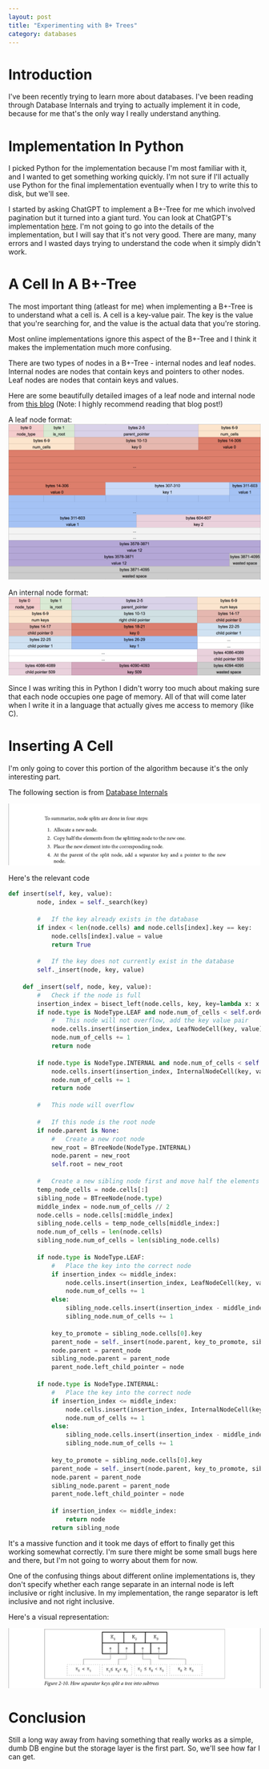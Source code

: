 ```yaml
---
layout: post
title: "Experimenting with B+ Trees"
category: databases
---
```


#   Introduction

I've been recently trying to learn more about databases. I've been reading through Database Internals and trying to actually implement it in code, because for me that's the only way I really understand anything.

#   Implementation In Python

I picked Python for the implementation because I'm most familiar with it, and I wanted to get something working quickly. I'm not sure if I'll actually use Python for the final implementation eventually when I try to write this to disk, but we'll see.

I started by asking ChatGPT to implement a B+-Tree for me which involved pagination but it turned into a giant turd. You can look at ChatGPT's implementation [here](https://github.com/redixhumayun/databases/blob/main/b-tree.py). I'm not going to go into the details of the implementation, but I will say that it's not very good. There are many, many errors and I wasted days trying to understand the code when it simply didn't work.

#   A Cell In A B+-Tree

The most important thing (atleast for me) when implementing a B+-Tree is to understand what a cell is. A cell is a key-value pair. The key is the value that you're searching for, and the value is the actual data that you're storing.

Most online implementations ignore this aspect of the B+-Tree and I think it makes the implementation much more confusing. 

There are two types of nodes in a B+-Tree - internal nodes and leaf nodes. Internal nodes are nodes that contain keys and pointers to other nodes. Leaf nodes are nodes that contain keys and values.

Here are some beautifully detailed images of a leaf node and internal node from [this blog](https://cstack.github.io/db_tutorial/) (Note: I highly recommend reading that blog post!)

A leaf node format:
![Leaf Node](/assets/img/leaf-node-format.png)

An internal node format:
![Internal Node](/assets/img/internal-node-format.png)

Since I was writing this in Python I didn't worry too much about making sure that each node occupies one page of memory. All of that will come later when I write it in a language that actually gives me access to memory (like C).

#   Inserting A Cell

I'm only going to cover this portion of the algorithm because it's the only interesting part. 

The following section is from [Database Internals](https://www.databass.dev/)

![](/assets/img/database_internals_inserting_node.jpeg)

Here's the relevant code

```python
def insert(self, key, value):
        node, index = self._search(key)

        #   If the key already exists in the database
        if index < len(node.cells) and node.cells[index].key == key:
            node.cells[index].value = value
            return True
        
        #   If the key does not currently exist in the database
        self._insert(node, key, value)

    def _insert(self, node, key, value):
        #   Check if the node is full
        insertion_index = bisect_left(node.cells, key, key=lambda x: x.key)
        if node.type is NodeType.LEAF and node.num_of_cells < self.order - 1:
            #   This node will not overflow, add the key value pair
            node.cells.insert(insertion_index, LeafNodeCell(key, value))
            node.num_of_cells += 1
            return node

        if node.type is NodeType.INTERNAL and node.num_of_cells < self.order - 1:
            node.cells.insert(insertion_index, InternalNodeCell(key, value))
            node.num_of_cells += 1
            return node
        
        #   This node will overflow
        
        #   If this node is the root node
        if node.parent is None:
            #   Create a new root node
            new_root = BTreeNode(NodeType.INTERNAL)
            node.parent = new_root
            self.root = new_root

        #   Create a new sibling node first and move half the elements from the current node to the sibling node
        temp_node_cells = node.cells[:]
        sibling_node = BTreeNode(node.type)
        middle_index = node.num_of_cells // 2
        node.cells = node.cells[:middle_index]
        sibling_node.cells = temp_node_cells[middle_index:]
        node.num_of_cells = len(node.cells)
        sibling_node.num_of_cells = len(sibling_node.cells)

        if node.type is NodeType.LEAF:
            #   Place the key into the correct node
            if insertion_index <= middle_index:
                node.cells.insert(insertion_index, LeafNodeCell(key, value))
                node.num_of_cells += 1
            else:
                sibling_node.cells.insert(insertion_index - middle_index, LeafNodeCell(key, value))
                sibling_node.num_of_cells += 1

            key_to_promote = sibling_node.cells[0].key
            parent_node = self._insert(node.parent, key_to_promote, sibling_node)
            node.parent = parent_node
            sibling_node.parent = parent_node
            parent_node.left_child_pointer = node

        if node.type is NodeType.INTERNAL:
            #   Place the key into the correct node
            if insertion_index <= middle_index:
                node.cells.insert(insertion_index, InternalNodeCell(key, value))
                node.num_of_cells += 1
            else:
                sibling_node.cells.insert(insertion_index - middle_index, InternalNodeCell(key, value))
                sibling_node.num_of_cells += 1

            key_to_promote = sibling_node.cells[0].key
            parent_node = self._insert(node.parent, key_to_promote, sibling_node)
            node.parent = parent_node
            sibling_node.parent = parent_node
            parent_node.left_child_pointer = node
            
            if insertion_index <= middle_index:
                return node
            return sibling_node
```

It's a massive function and it took me days of effort to finally get this working somewhat correctly. I'm sure there might be some small bugs here and there, but I'm not going to worry about them for now.

One of the confusing things about different online implementations is, they don't specify whether each range separate in an internal node is left inclusive or right inclusive. In my implementation, the range separator is left inclusive and not right inclusive.

Here's a visual representation:

![](/assets/img/range_separators_internal_node.jpeg)

#   Conclusion

Still a long way away from having something that really works as a simple, dumb DB engine but the storage layer is the first part. So, we'll see how far I can get.